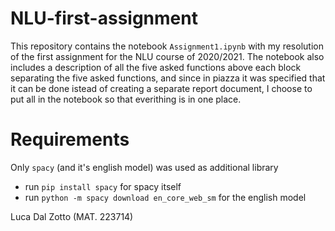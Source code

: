 # NLU-first-assignment
This repository contains the notebook `Assignment1.ipynb` with my resolution of the first assignment for the NLU course of 2020/2021. 
The notebook also includes a description of all the five asked functions above each block separating the five asked functions, and since in piazza it was specified that it can be done istead of creating a separate report document, I choose to put all in the notebook so that everithing is in one place.

# Requirements
Only `spacy` (and it's english model) was used as additional library
- run `pip install spacy` for spacy itself
- run `python -m spacy download en_core_web_sm` for the english model

Luca Dal Zotto (MAT. 223714)
